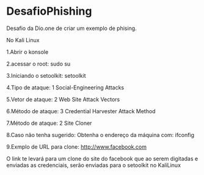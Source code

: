 # DesafioPhishing
Desafio da Dio.one de criar um exemplo de phising.

No Kali Linux

1.Abrir o konsole

2.acessar o root: sudo su

3.Iniciando o setoolkit: 
  setoolkit
  
4.Tipo de ataque: 1
  Social-Engineering Attacks
  
5.Vetor de ataque: 2
  Web Site Attack Vectors
  
6.Método de ataque: 3
  Credential Harvester Attack Method 

7.Método de ataque: 2
  Site Cloner

8.Caso não tenha sugerido: 
  Obtenha o endereço da máquina com: ifconfig

9.Exmplo de URL para clone: http://www.facebook.com

O link te levará para um clone do site do facebook que ao serem digitadas e enviadas as credenciais, serão enviadas para o setoolkit no KaliLinux
